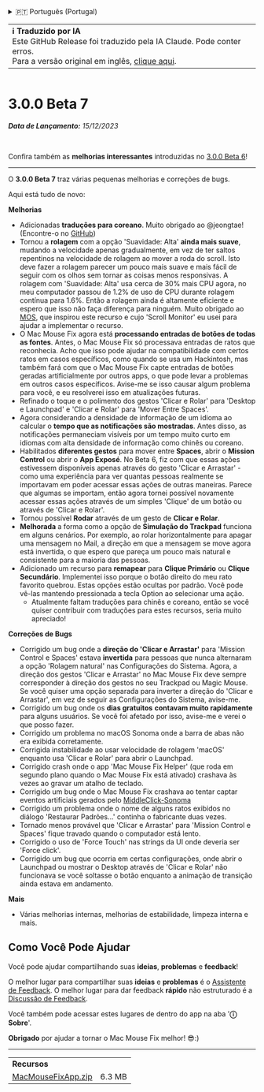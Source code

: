 <details>
<summary>🇵🇹 Português (Portugal)</summary>

[🇬🇧 English (GitHub Release)](https://github.com/noah-nuebling/mac-mouse-fix/releases/tag/3.0.0-Beta-7)\
[🇦🇩 Català](https://redirect.macmousefix.com/?target=mmf-release&tag=3.0.0-Beta-7&locale=ca)\
[🇩🇪 Deutsch](https://redirect.macmousefix.com/?target=mmf-release&tag=3.0.0-Beta-7&locale=de)\
[🇪🇸 Español](https://redirect.macmousefix.com/?target=mmf-release&tag=3.0.0-Beta-7&locale=es)\
[🇫🇷 Français](https://redirect.macmousefix.com/?target=mmf-release&tag=3.0.0-Beta-7&locale=fr)\
[🇮🇩 Indonesia](https://redirect.macmousefix.com/?target=mmf-release&tag=3.0.0-Beta-7&locale=id)\
[🇮🇹 Italiano](https://redirect.macmousefix.com/?target=mmf-release&tag=3.0.0-Beta-7&locale=it)\
[🇭🇺 Magyar](https://redirect.macmousefix.com/?target=mmf-release&tag=3.0.0-Beta-7&locale=hu)\
[🇳🇱 Nederlands](https://redirect.macmousefix.com/?target=mmf-release&tag=3.0.0-Beta-7&locale=nl)\
[🇵🇱 Polski](https://redirect.macmousefix.com/?target=mmf-release&tag=3.0.0-Beta-7&locale=pl)\
[🇧🇷 Português (Brasil)](https://redirect.macmousefix.com/?target=mmf-release&tag=3.0.0-Beta-7&locale=pt-BR)\
**🇵🇹 Português (Portugal)**\
[🇷🇴 Română](https://redirect.macmousefix.com/?target=mmf-release&tag=3.0.0-Beta-7&locale=ro)\
[🇸🇪 Svenska](https://redirect.macmousefix.com/?target=mmf-release&tag=3.0.0-Beta-7&locale=sv)\
[🇻🇳 Tiếng Việt](https://redirect.macmousefix.com/?target=mmf-release&tag=3.0.0-Beta-7&locale=vi)\
[🇹🇷 Türkçe](https://redirect.macmousefix.com/?target=mmf-release&tag=3.0.0-Beta-7&locale=tr)\
[🇨🇿 Čeština](https://redirect.macmousefix.com/?target=mmf-release&tag=3.0.0-Beta-7&locale=cs)\
[🇬🇷 Ελληνικά](https://redirect.macmousefix.com/?target=mmf-release&tag=3.0.0-Beta-7&locale=el)\
[🇷🇺 Русский](https://redirect.macmousefix.com/?target=mmf-release&tag=3.0.0-Beta-7&locale=ru)\
[🇺🇦 Українська](https://redirect.macmousefix.com/?target=mmf-release&tag=3.0.0-Beta-7&locale=uk)\
[🇮🇱 עברית](https://redirect.macmousefix.com/?target=mmf-release&tag=3.0.0-Beta-7&locale=he)\
[🇸🇦 العربية](https://redirect.macmousefix.com/?target=mmf-release&tag=3.0.0-Beta-7&locale=ar)\
[🇮🇳 हिन्दी](https://redirect.macmousefix.com/?target=mmf-release&tag=3.0.0-Beta-7&locale=hi)\
[🇹🇭 ไทย](https://redirect.macmousefix.com/?target=mmf-release&tag=3.0.0-Beta-7&locale=th)\
[🇨🇳 中文 (简体)](https://redirect.macmousefix.com/?target=mmf-release&tag=3.0.0-Beta-7&locale=zh-Hans)\
[🇨🇳 中文 (繁體)](https://redirect.macmousefix.com/?target=mmf-release&tag=3.0.0-Beta-7&locale=zh-Hant)\
[🇭🇰 中文（香港)](https://redirect.macmousefix.com/?target=mmf-release&tag=3.0.0-Beta-7&locale=zh-HK)\
[🇯🇵 日本語](https://redirect.macmousefix.com/?target=mmf-release&tag=3.0.0-Beta-7&locale=ja)\
[🇰🇷 한국어](https://redirect.macmousefix.com/?target=mmf-release&tag=3.0.0-Beta-7&locale=ko)\
[Help translate Mac Mouse Fix to different languages!](https://github.com/noah-nuebling/mac-mouse-fix/discussions/731)
</details>
<table align=><td>
<b>ℹ️ Traduzido por IA</b><br>
Este GitHub Release foi traduzido pela IA Claude. Pode conter erros.<br>
Para a versão original em inglês, <a href="https://github.com/noah-nuebling/mac-mouse-fix/releases/tag/3.0.0-Beta-7">clique aqui</a>.
</td></table>

<table></table>

# 3.0.0 Beta 7
***Data de Lançamento:** 15/12/2023*

<br>

Confira também as **melhorias interessantes** introduzidas no [3.0.0 Beta 6](https://redirect.macmousefix.com/?target=mmf-release&tag=3.0.0-Beta-6&locale=pt-PT)!


---

O **3.0.0 Beta 7** traz várias pequenas melhorias e correções de bugs.

Aqui está tudo de novo:

**Melhorias**

- Adicionadas **traduções para coreano**. Muito obrigado ao @jeongtae! (Encontre-o no [GitHub](https://github.com/jeongtae))
- Tornou a **rolagem** com a opção 'Suavidade: Alta' **ainda mais suave**, mudando a velocidade apenas gradualmente, em vez de ter saltos repentinos na velocidade de rolagem ao mover a roda do scroll. Isto deve fazer a rolagem parecer um pouco mais suave e mais fácil de seguir com os olhos sem tornar as coisas menos responsivas. A rolagem com 'Suavidade: Alta' usa cerca de 30% mais CPU agora, no meu computador passou de 1.2% de uso de CPU durante rolagem contínua para 1.6%. Então a rolagem ainda é altamente eficiente e espero que isso não faça diferença para ninguém. Muito obrigado ao [MOS](https://mos.caldis.me/), que inspirou este recurso e cujo 'Scroll Monitor' eu usei para ajudar a implementar o recurso.
- O Mac Mouse Fix agora está **processando entradas de botões de todas as fontes**. Antes, o Mac Mouse Fix só processava entradas de ratos que reconhecia. Acho que isso pode ajudar na compatibilidade com certos ratos em casos específicos, como quando se usa um Hackintosh, mas também fará com que o Mac Mouse Fix capte entradas de botões geradas artificialmente por outros apps, o que pode levar a problemas em outros casos específicos. Avise-me se isso causar algum problema para você, e eu resolverei isso em atualizações futuras.
- Refinado o toque e o polimento dos gestos 'Clicar e Rolar' para 'Desktop e Launchpad' e 'Clicar e Rolar' para 'Mover Entre Spaces'.
- Agora considerando a densidade de informação de um idioma ao calcular o **tempo que as notificações são mostradas**. Antes disso, as notificações permaneciam visíveis por um tempo muito curto em idiomas com alta densidade de informação como chinês ou coreano.
- Habilitados **diferentes gestos** para mover entre **Spaces**, abrir o **Mission Control** ou abrir o **App Exposé**. No Beta 6, fiz com que essas ações estivessem disponíveis apenas através do gesto 'Clicar e Arrastar' - como uma experiência para ver quantas pessoas realmente se importavam em poder acessar essas ações de outras maneiras. Parece que algumas se importam, então agora tornei possível novamente acessar essas ações através de um simples 'Clique' de um botão ou através de 'Clicar e Rolar'.
- Tornou possível **Rodar** através de um gesto de **Clicar e Rolar**.
- **Melhorada** a forma como a opção de **Simulação do Trackpad** funciona em alguns cenários. Por exemplo, ao rolar horizontalmente para apagar uma mensagem no Mail, a direção em que a mensagem se move agora está invertida, o que espero que pareça um pouco mais natural e consistente para a maioria das pessoas.
- Adicionado um recurso para **remapear** para **Clique Primário** ou **Clique Secundário**. Implementei isso porque o botão direito do meu rato favorito quebrou. Estas opções estão ocultas por padrão. Você pode vê-las mantendo pressionada a tecla Option ao selecionar uma ação.
  - Atualmente faltam traduções para chinês e coreano, então se você quiser contribuir com traduções para estes recursos, seria muito apreciado!

**Correções de Bugs**

- Corrigido um bug onde a **direção do 'Clicar e Arrastar'** para 'Mission Control e Spaces' estava **invertida** para pessoas que nunca alternaram a opção 'Rolagem natural' nas Configurações do Sistema. Agora, a direção dos gestos 'Clicar e Arrastar' no Mac Mouse Fix deve sempre corresponder à direção dos gestos no seu Trackpad ou Magic Mouse. Se você quiser uma opção separada para inverter a direção do 'Clicar e Arrastar', em vez de seguir as Configurações do Sistema, avise-me.
- Corrigido um bug onde os **dias gratuitos** **contavam muito rapidamente** para alguns usuários. Se você foi afetado por isso, avise-me e verei o que posso fazer.
- Corrigido um problema no macOS Sonoma onde a barra de abas não era exibida corretamente.
- Corrigida instabilidade ao usar velocidade de rolagem 'macOS' enquanto usa 'Clicar e Rolar' para abrir o Launchpad.
- Corrigido crash onde o app 'Mac Mouse Fix Helper' (que roda em segundo plano quando o Mac Mouse Fix está ativado) crashava às vezes ao gravar um atalho de teclado.
- Corrigido um bug onde o Mac Mouse Fix crashava ao tentar captar eventos artificiais gerados pelo [MiddleClick-Sonoma](https://github.com/artginzburg/MiddleClick-Sonoma)
- Corrigido um problema onde o nome de alguns ratos exibidos no diálogo 'Restaurar Padrões...' continha o fabricante duas vezes.
- Tornado menos provável que 'Clicar e Arrastar' para 'Mission Control e Spaces' fique travado quando o computador está lento.
- Corrigido o uso de 'Force Touch' nas strings da UI onde deveria ser 'Force click'.
- Corrigido um bug que ocorria em certas configurações, onde abrir o Launchpad ou mostrar o Desktop através de 'Clicar e Rolar' não funcionava se você soltasse o botão enquanto a animação de transição ainda estava em andamento.

**Mais**

- Várias melhorias internas, melhorias de estabilidade, limpeza interna e mais.

## Como Você Pode Ajudar

Você pode ajudar compartilhando suas **ideias**, **problemas** e **feedback**!

O melhor lugar para compartilhar suas **ideias** e **problemas** é o [Assistente de Feedback](https://noah-nuebling.github.io/mac-mouse-fix-feedback-assistant/?type=bug-report).
O melhor lugar para dar feedback **rápido** não estruturado é a [Discussão de Feedback](https://github.com/noah-nuebling/mac-mouse-fix/discussions/366).

Você também pode acessar estes lugares de dentro do app na aba '**ⓘ Sobre**'.

**Obrigado** por ajudar a tornar o Mac Mouse Fix melhor! 😎:)

---

<table align="start">
<tr>
    <td colspan=2>
        <b>Recursos</b>
    </td>
</tr>
<tr>
    <td><a href="https://github.com/noah-nuebling/mac-mouse-fix/releases/download/3.0.0-Beta-7/MacMouseFixApp.zip">MacMouseFixApp.zip</a></td>
    <td>6.3 MB</td>
</tr>
</table>